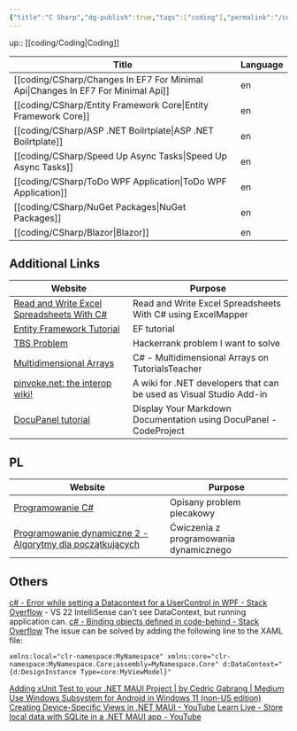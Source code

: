 ```yaml
---
{"title":"C Sharp","dg-publish":true,"tags":["coding"],"permalink":"/coding/c-sharp/c-sharp/","dgPassFrontmatter":true}
---
```


up:: [[coding/Coding\|Coding]]

| Title                                                                               | Language |
| ----------------------------------------------------------------------------------- | -------- |
| [[coding/CSharp/Changes In EF7 For Minimal Api\|Changes In EF7 For Minimal Api]] | en       |
| [[coding/CSharp/Entity Framework Core\|Entity Framework Core]]                   | en       |
| [[coding/CSharp/ASP .NET Boilrtplate\|ASP .NET Boilrtplate]]                     | en       |
| [[coding/CSharp/Speed Up Async Tasks\|Speed Up Async Tasks]]                     | en       |
| [[coding/CSharp/ToDo WPF Application\|ToDo WPF Application]]                     | en       |
| [[coding/CSharp/NuGet Packages\|NuGet Packages]]                                 | en       |
| [[coding/CSharp/Blazor\|Blazor]]                                                 | en       |



## Additional Links

| Website                                                                                                               | Purpose                                                             |
| --------------------------------------------------------------------------------------------------------------------- | ------------------------------------------------------------------- |
| [Read and Write Excel Spreadsheets With C#](https://khalidabuhakmeh.com/read-write-excel-spreadsheets-with-csharp)    | Read and Write Excel Spreadsheets With C# using ExcelMapper         |
| [Entity Framework Tutorial](https://www.entityframeworktutorial.net/)                                                 | EF tutorial                                                         |
| [TBS Problem](https://www.hackerrank.com/challenges/tbsp/problem)                                                     | Hackerrank problem I want to solve                                  |
| [Multidimensional Arrays](https://www.tutorialsteacher.com/csharp/csharp-multi-dimensional-array)                     | C# - Multidimensional Arrays on TutorialsTeacher                    |
| [pinvoke.net: the interop wiki!](http://pinvoke.net/index.aspx)                                                       | A wiki for .NET developers that can be used as Visual Studio Add-in |
| [DocuPanel tutorial](https://www.codeproject.com/Articles/1177702/Display-Your-Markdown-Documentation-using-DocuPane) | Display Your Markdown Documentation using DocuPanel - CodeProject   |

## PL

| Website                                                                                                  | Purpose                                |
| -------------------------------------------------------------------------------------------------------- | -------------------------------------- |
| [Programowanie C#](http://kaj.uniwersytetradom.pl/cshn.html)                                             | Opisany problem plecakowy              |
| [Programowanie dynamiczne 2 - Algorytmy dla początkujących](https://www.youtube.com/watch?v=kXEBc3d9ft4) | Ćwiczenia z programowania dynamicznego |

## Others
[c# - Error while setting a Datacontext for a UserControl in WPF - Stack Overflow](https://stackoverflow.com/questions/2094754/error-while-setting-a-datacontext-for-a-usercontrol-in-wpf) - VS 22 IntelliSense can't see DataContext, but running application can.
[c# - Binding objects defined in code-behind - Stack Overflow](https://stackoverflow.com/questions/1705322/binding-objects-defined-in-code-behind/1705354#1705354)
The issue can be solved by adding the following line to the XAML file:

```xaml
xmlns:local="clr-namespace:MyNamespace" xmlns:core="clr-namespace:MyNamespace.Core;assembly=MyNamespace.Core" d:DataContext="{d:DesignInstance Type=core:MyViewModel}"
```
[Adding xUnit Test to your .NET MAUI Project | by Cedric Gabrang | Medium](https://cedricgabrang.medium.com/adding-xunit-test-to-your-net-maui-project-ee36c00a8542)
[Use Windows Subsystem for Android in Windows 11 (non-US edition)](https://jkdev.me/use-windows-subsystem-for-android-in-windows-11/)
[Creating Device-Specific Views in .NET MAUI - YouTube](https://www.youtube.com/watch?v=7oVrdUELuYA)
[Learn Live - Store local data with SQLite in a .NET MAUI app - YouTube](https://www.youtube.com/watch?v=nK0rtoU_D2Q)

